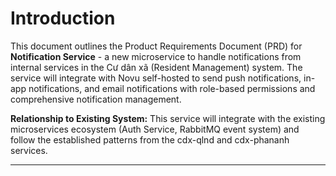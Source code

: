 # Introduction

This document outlines the Product Requirements Document (PRD) for **Notification Service** - a new microservice to handle notifications from internal services in the Cư dân xã (Resident Management) system. The service will integrate with Novu self-hosted to send push notifications, in-app notifications, and email notifications with role-based permissions and comprehensive notification management.

**Relationship to Existing System:**
This service will integrate with the existing microservices ecosystem (Auth Service, RabbitMQ event system) and follow the established patterns from the cdx-qlnd and cdx-phananh services.

---
